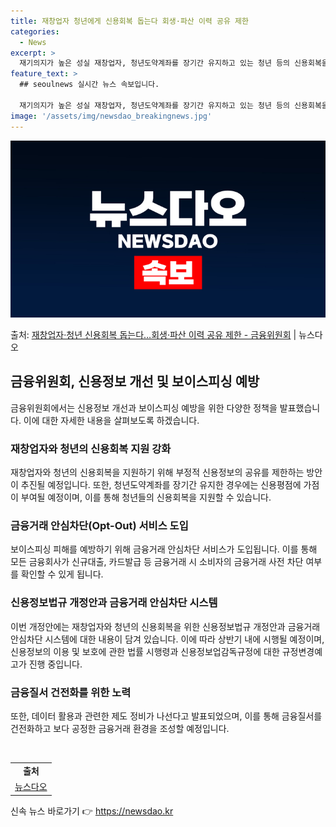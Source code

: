 ```yaml
---
title: 재창업자 청년에게 신용회복 돕는다 회생·파산 이력 공유 제한
categories:
  - News
excerpt: >
  재기의지가 높은 성실 재창업자, 청년도약계좌를 장기간 유지하고 있는 청년 등의 신용회복을 위해 과거 불이익 …
feature_text: >
  ## seoulnews 실시간 뉴스 속보입니다.

  재기의지가 높은 성실 재창업자, 청년도약계좌를 장기간 유지하고 있는 청년 등의 신용회복을 위해 과거 불이익 …
image: '/assets/img/newsdao_breakingnews.jpg'
---
```


![뉴스다오 속보](/assets/img/newsdao_breakingnews.jpg)

<p>출처: <a href="https://newsdao.kr/3454" rel="dofollow">재창업자·청년 신용회복 돕는다…회생·파산 이력 공유 제한 - 금융위원회</a> | 뉴스다오</p>

<h2 data-ke-size="size26">금융위원회, 신용정보 개선 및 보이스피싱 예방</h2>
<p data-ke-size="size16">금융위원회에서는 신용정보 개선과 보이스피싱 예방을 위한 다양한 정책을 발표했습니다. 이에 대한 자세한 내용을 살펴보도록 하겠습니다.</p>

<h3>재창업자와 청년의 신용회복 지원 강화</h3>
<p data-ke-size="size16">재창업자와 청년의 신용회복을 지원하기 위해 부정적 신용정보의 공유를 제한하는 방안이 추진될 예정입니다. 또한, 청년도약계좌를 장기간 유지한 경우에는 신용평점에 가점이 부여될 예정이며, 이를 통해 청년들의 신용회복을 지원할 수 있습니다.</p>

<h3>금융거래 안심차단(Opt-Out) 서비스 도입</h3>
<p data-ke-size="size16">보이스피싱 피해를 예방하기 위해 금융거래 안심차단 서비스가 도입됩니다. 이를 통해 모든 금융회사가 신규대출, 카드발급 등 금융거래 시 소비자의 금융거래 사전 차단 여부를 확인할 수 있게 됩니다.</p>

<h3>신용정보법규 개정안과 금융거래 안심차단 시스템</h3>
<p data-ke-size="size16">이번 개정안에는 재창업자와 청년의 신용회복을 위한 신용정보법규 개정안과 금융거래 안심차단 시스템에 대한 내용이 담겨 있습니다. 이에 따라 상반기 내에 시행될 예정이며, 신용정보의 이용 및 보호에 관한 법률 시행령과 신용정보업감독규정에 대한 규정변경예고가 진행 중입니다.</p>

<h3>금융질서 건전화를 위한 노력</h3>
<p data-ke-size="size16">또한, 데이터 활용과 관련한 제도 정비가 나선다고 발표되었으며, 이를 통해 금융질서를 건전화하고 보다 공정한 금융거래 환경을 조성할 예정입니다.</p>

<p data-ke-size="size16">&nbsp;</p>

<table>
	<tbody>
		<tr>
			<td style="text-align: center; height: 17px;"><b>출처</b></td>
		</tr>
		<tr>
			<td style="text-align: center; height: 17px;"><a href="https://newsdao.kr/3454">뉴스다오</a></td>
		</tr>
	</tbody>
</table>
 

신속 뉴스 바로가기 👉 <a href="https://newsdao.kr" rel="dofollow">https://newsdao.kr</a>



